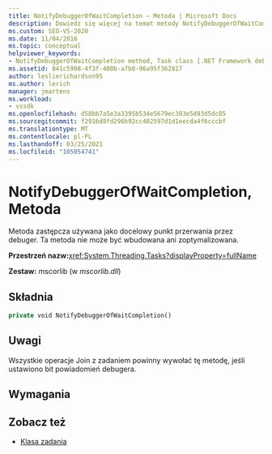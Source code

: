 ```yaml
---
title: NotifyDebuggerOfWaitCompletion — Metoda | Microsoft Docs
description: Dowiedz się więcej na temat metody NotifyDebuggerOfWaitCompletion, która jest symbolem zastępczym używanym jako docelowy punkt przerwania przez debuger.
ms.custom: SEO-VS-2020
ms.date: 11/04/2016
ms.topic: conceptual
helpviewer_keywords:
- NotifyDebuggerOfWaitCompletion method, Task class [.NET Framework debug engines]
ms.assetid: 841c5908-4f3f-400b-a7b0-96a95f362817
author: leslierichardson95
ms.author: lerich
manager: jmartens
ms.workload:
- vssdk
ms.openlocfilehash: d58bb7a5e3a3395b534e5679ec303e5d93d5dc85
ms.sourcegitcommit: f2916d8fd296b92cc402597d1d1eecda4f6cccbf
ms.translationtype: MT
ms.contentlocale: pl-PL
ms.lasthandoff: 03/25/2021
ms.locfileid: "105054741"
---
```

# <a name="notifydebuggerofwaitcompletion-method"></a>NotifyDebuggerOfWaitCompletion, Metoda
Metoda zastępcza używana jako docelowy punkt przerwania przez debuger. Ta metoda nie może być wbudowana ani zoptymalizowana.

 **Przestrzeń nazw:**<xref:System.Threading.Tasks?displayProperty=fullName>

 **Zestaw:** mscorlib (w *mscorlib.dll*)

## <a name="syntax"></a>Składnia

```vb
private void NotifyDebuggerOfWaitCompletion()
```

## <a name="remarks"></a>Uwagi
 Wszystkie operacje Join z zadaniem powinny wywołać tę metodę, jeśli ustawiono bit powiadomień debugera.

## <a name="requirements"></a>Wymagania

## <a name="see-also"></a>Zobacz też
- [Klasa zadania](../../extensibility/debugger/task-class-internal-members.md)
